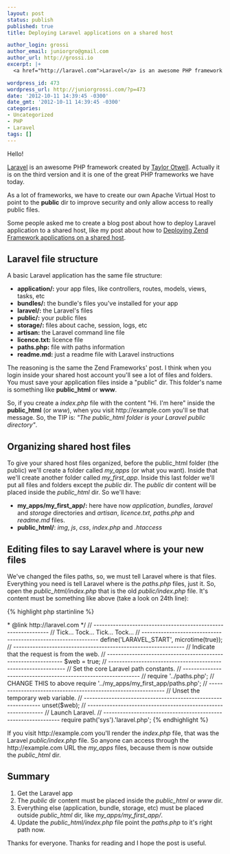 ```yaml
---
layout: post
status: publish
published: true
title: Deploying Laravel applications on a shared host

author_login: grossi
author_email: juniorgro@gmail.com
author_url: http://grossi.io
excerpt: |+
  <a href="http://laravel.com">Laravel</a> is an awesome PHP framework created by <a href="http://twitter.com/taylorotwell">Taylor Otwell</a>. Actually it is on the third version and it is one of the great PHP frameworks we have today. As a lot of frameworks, we have to create our own Apache Virtual Host to point to the <strong>public</strong> dir to improve security and only allow access to really public files.

wordpress_id: 473
wordpress_url: http://juniorgrossi.com/?p=473
date: '2012-10-11 14:39:45 -0300'
date_gmt: '2012-10-11 14:39:45 -0300'
categories:
- Uncategorized
- PHP
- Laravel
tags: []
---
```

<p>Hello!</p>
<p><a href="http://laravel.com">Laravel</a> is an awesome PHP framework created by <a href="http://twitter.com/taylorotwell">Taylor Otwell</a>. Actually it is on the third version and it is one of the great PHP frameworks we have today.</p>
<p>As a lot of frameworks, we have to create our own Apache Virtual Host to point to the <strong>public</strong> dir to improve security and only allow access to really public files.</p>
<p>Some people asked me to create a blog post about how to deploy Laravel application to a shared host, like my post about how to <a href="http://juniorgrossi.com/deploying-zend-framework-applications-on-a-shared-host/">Deploying Zend Framework applications on a shared host</a>.</p>
<h2>Laravel file structure</h2>
<p>A basic Laravel application has the same file structure:</p>
<ul>
<li><strong>application/:</strong> your app files, like controllers, routes, models, views, tasks, etc</li>
<li><strong>bundles/:</strong> the bundle's files you've installed for your app</li>
<li><strong>laravel/:</strong> the Laravel's files</li>
<li><strong>public/:</strong> your public files</li>
<li><strong>storage/:</strong> files about cache, session, logs, etc</li>
<li><strong>artisan:</strong> the Laravel command line file</li>
<li><strong>licence.txt:</strong> licence file</li>
<li><strong>paths.php:</strong> file with paths information</li>
<li><strong>readme.md:</strong> just a readme file with Laravel instructions</li>
</ul>
<p><a id="more"></a><a id="more-473"></a></p>
<p>The reasoning is the same the Zend Frameworks' post. I think when you login inside your shared host account you'll see a lot of files and folders. You must save your application files inside a "public" dir. This folder's name is something like <strong>public_html</strong> or <strong>www</strong>.</p>
<p>So, if you create a <em>index.php</em> file with the content "Hi. I'm here" inside the <strong>public_html</strong> (or <em>www</em>), when you visit http://example.com you'll se that message. So, the TIP is: <em>"The public_html folder is your Laravel public directory"</em>.</p>
<h2>Organizing shared host files</h2>
<p>To give your shared host files organized, before the public_html folder (the public) we'll create a folder called <em>my_apps</em> (or what you want). Inside that we'll create another folder called <em>my&#95;first&#95;app</em>. Inside this last folder we'll put all files and folders except the <em>public</em> dir. The <em>public</em> dir content will be placed inside the <em>public_html</em> dir. So we'll have:</p>
<ul>
<li><strong>my&#95;apps/my&#95;first_app/:</strong> here have now <em>application</em>, <em>bundles</em>, <em>laravel</em> and <em>storage</em> directories and <em>artisan</em>, <em>licence.txt</em>, <em>paths.php</em> and <em>readme.md</em> files.</li>
<li><strong>public_html/</strong>: <em>img</em>, <em>js</em>, <em>css</em>, <em>index.php</em> and <em>.htaccess</em></li>
</ul>
<h2>Editing files to say Laravel where is your new files</h2>
<p>We've changed the files paths, so, we must tell Laravel where is that files. Everything you need is tell Laravel where is the <em>paths.php</em> files, just it. So, open the <em>public_html/index.php</em> that is the old <em>public/index.php</em> file. It's content must be something like above (take a look on 24th line):</p>

{% highlight php startinline %}
<?php
/**
 * Laravel - A PHP Framework For Web Artisans
 *
 * @package  Laravel
 * @version  3.2.5
 * @author   Taylor Otwell <taylorotwell@gmail.com>
 * @link     http://laravel.com
 */

// --------------------------------------------------------------
// Tick... Tock... Tick... Tock...
// --------------------------------------------------------------
define('LARAVEL_START', microtime(true));

// --------------------------------------------------------------
// Indicate that the request is from the web.
// --------------------------------------------------------------
$web = true;

// --------------------------------------------------------------
// Set the core Laravel path constants.
// --------------------------------------------------------------
// require '../paths.php'; // CHANGE THIS to above
require '../my_apps/my_first_app/paths.php';

// --------------------------------------------------------------
// Unset the temporary web variable.
// --------------------------------------------------------------
unset($web);

// --------------------------------------------------------------
// Launch Laravel.
// --------------------------------------------------------------
require path('sys').'laravel.php';
{% endhighlight %}

<p>If you visit http://example.com you'll render the <em>index.php</em> file, that was the Laravel <em>public/index.php</em> file. So anyone can access through the http://example.com URL the <em>my_apps</em> files, because them is now outside the <em>public_html</em> dir.</p>
<h2>Summary</h2>
<ol>
<li>Get the Laravel app </li>
<li>The <em>public</em> dir content must be placed inside the <em>public_html</em> or <em>www</em> dir. </li>
<li>Everything else (application, bundle, storage, etc) must be placed outside <em>public_html</em> dir, like <em>my&#95;apps/my&#95;first_app/</em>. </li>
<li>Update the <em>public_html/index.php</em> file point the <em>paths.php</em> to it's right path now.</li>
</ol>
<p>Thanks for everyone. Thanks for reading and I hope the post is useful.</p>
